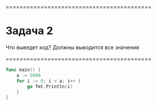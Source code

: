 ==========================================

# Задача 2

Что выведет код? Должны выводится все значения

==========================================

```go
func main() {
	a := 5000
	for i := 0; i < a; i++ {
		go fmt.Println(i)
	}
}
```